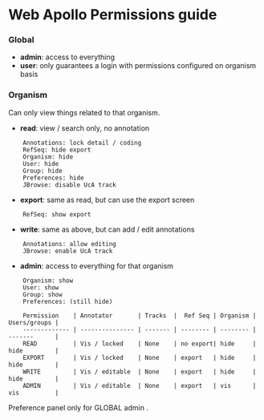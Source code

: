 # Web Apollo Permissions guide

### Global

* **admin**: access to everything
* **user**: only guarantees a login with permissions configured on organism basis


### Organism

Can only view things related to that organism.

* **read**: view / search only, no annotation
```
    Annotations: lock detail / coding
    RefSeq: hide export
    Organism: hide
    User: hide 
    Group: hide 
    Preferences: hide 
    JBrowse: disable UcA track 
```
* **export**: same as read, but can use the export screen

```
    RefSeq: show export 
```

* **write**: same as above, but can add / edit annotations

```
    Annotations: allow editing
    JBrowse: enable UcA track 
```

* **admin**: access to everything for that organism

```
    Organism: show
    User: show 
    Group: show
    Preferences: (still hide)
```


```
    Permission    | Annotator       | Tracks  |  Ref Seq | Organism | Users/groups |
    ------------- | --------------- | ------- | -------- | -------- | -------      |
    READ          | Vis / locked    | None    | no export| hide     | hide         |
    EXPORT        | Vis / locked    | None    | export   | hide     | hide         |
    WRITE         | Vis / editable  | None    | export   | hide     | hide         |
    ADMIN         | Vis / editable  | None    | export   | vis      | vis          |
```
Preference panel only for GLOBAL admin .  
